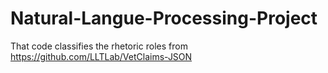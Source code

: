 # Natural-Langue-Processing-Project
That code classifies the rhetoric roles from https://github.com/LLTLab/VetClaims-JSON

